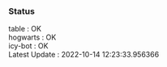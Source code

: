 ### Status


table : OK  
hogwarts : OK  
icy-bot : OK  
Latest Update : 2022-10-14 12:23:33.956366
